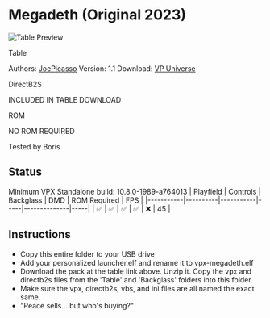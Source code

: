 # Megadeth (Original 2023)
![Table Preview](../../images/vpx-megadeth.jpg)

Table

Authors: [JoePicasso](https://vpuniverse.com/profile/15285-joepicasso/)
Version: 1.1
Download: [VP Universe](https://vpuniverse.com/files/file/17512-megadeth-original)

DirectB2S

INCLUDED IN TABLE DOWNLOAD

ROM

NO ROM REQUIRED

Tested by Boris

## Status 

Minimum VPX Standalone build: 10.8.0-1989-a764013
| Playfield | Controls | Backglass | DMD | ROM Required | FPS | 
|-----------|----------|-----------|-----|--------------|-----|
| :white_check_mark: | :white_check_mark: | :white_check_mark: | :white_check_mark: | :x: | 45 |

## Instructions

- Copy this entire folder to your USB drive
- Add your personalized launcher.elf and rename it to vpx-megadeth.elf
- Download the pack at the table link above. Unzip it. Copy the vpx and directb2s files from the 'Table' and 'Backglass' folders into this folder. 
- Make sure the vpx, directb2s, vbs, and ini files are all named the exact same.
- "Peace sells... but who's buying?" 
